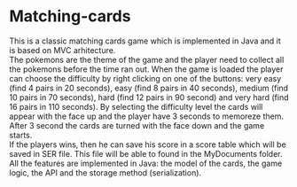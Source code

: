 # Matching-cards

This is a classic matching cards game which is implemented in Java and it is based on MVC arhitecture. <br/>
The pokemons are the theme of the game and the player need to collect all the pokemons before the time ran out. When the game is loaded the player can choose the difficulty by right clicking on one of the buttons: very easy (find 4 pairs in 20 seconds), easy (find 8 pairs in 40 seconds), medium (find 10 pairs in 70 seconds), hard (find 12 pairs in 90 second) and very hard (find 16 pairs in 110 seconds). By selecting the difficulty level the cards will appear with the face up and the player have 3 seconds to memoreze them. After 3 second the cards are turned with the face down and the game starts. <br/>
If the players wins, then he can save his score in a score table which will be saved in SER file. This file will be able to found in the MyDocuments folder. <br/>
All the features are implemented in Java: the model of the cards, the game logic, the API and the storage method (serialization).
